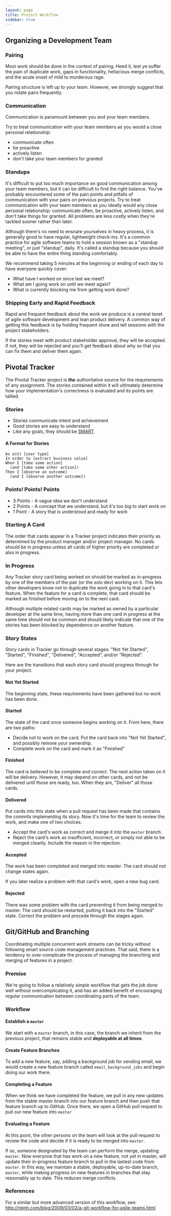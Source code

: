 ```yaml
---
layout: page
title: Project Workflow
sidebar: true
---
```


## Organizing a Development Team

### Pairing

Most work should be done in the context of pairing. Heed it, lest ye suffer the pain of duplicate work, gaps in functionality, hellacious merge conflicts, and the acute onset of mild to murderous rage.

Pairing structure is left up to your team. However, we strongly suggest that you rotate pairs frequently.

### Communication

Communication is paramount between you and your team members.

Try to treat communication with your team members as you would a close personal relationship:

* communicate often
* be proactive
* actively listen
* don't take your team members for granted

### Standups

It's difficult to put too much importance on good communication among your team members, but it can be difficult to find the right balance. You've probably encountered some of the pain points and pitfalls of communication with your pairs on previous projects. Try to treat communication with your team members as you ideally would any close personal relationship: communicate often, be proactive, actively listen, and don't take things for granted. All problems are less costly when they're tackled sooner rather than later.

Although there's no need to ensnare yourselves in heavy process, it is generally good to have regular, lightweight check-ins. It's a common practice for agile software teams to hold a session known as a "standup meeting", or just "standup", daily. It's called a standup because you should be able to have the entire thing standing comfortably. 

We recommend taking 5 minutes at the beginning or ending of each day to have everyone quickly cover:

* What have I worked on since last we meet?
* What am I going work on until we meet again?
* What is currently blocking me from getting work done?

### Shipping Early and Rapid Feedback

Rapid and frequent feedback about the work we produce is a central tenet of agile software development and lean product delivery. A common way of getting this feedback is by holding frequent show and tell sessions with the project stakeholders.

If the stories meet with product stakeholder approval, they will be accepted. If not, they will be rejected and you'll get feedback about why so that you can fix them and deliver them again.

## Pivotal Tracker

The Pivotal Tracker project is **the** authoritative source for the requirements of any assignment. The stories contained within it will ultimately determine how your implementation's correctness is evaluated and its points are tallied.

### Stories

* Stories communicate intent and achievement
* Good stories are easy to understand
* Like any goals, they should be [SMART](http://en.wikipedia.org/wiki/SMART_criteria)

#### A Format for Stories

```plain
As a(n) [user type]
In order to [extract business value]
When I [take some action]
  (and [take some other action])
Then I [observe an outcome]
  (and I [observe another outcome])
```

### Points! Points! Points

* 3 Points - A vague idea we don't understand
* 2 Points - A concept that we understand, but it's too big to start work on
* 1 Point - A story that is understood and ready for work

### Starting A Card

The order that cards appear in a Tracker project indicates their priority as determined by the product manager and/or project manager. No cards should be in progress unless all cards of higher priority are completed or also in progress. 

### In Progress

Any Tracker story card being worked on should be marked as in-progress by one of the members of the pair (or the solo dev) working on it. This lets other developers know not to duplicate the work going in to that card's feature. When the feature for a card is complete, that card should be marked as finished before moving on to the next card.

Although mulitple related cards may be marked as owned by a particular developer at the same time, having more than one card in progress at the same time should not be common and should likely indicate that one of the stories has been blocked by dependence on another feature.

### Story States

Story cards in Tracker go through several stages: "Not Yet Started", "Started", "Finished", "Delivered", "Accepted", and/or "Rejected".

Here are the transitions that each story card should progress through for your project.

#### Not Yet Started

The beginning state, these requirements have been gathered but no work has been done.

#### Started

The state of the card once someone begins working on it. From here, there are two paths:

* Decide not to work on the card. Put the card back into "Not Yet Started", and possibly remove your ownership.
* Complete work on the card and mark it as "Finished"

#### Finished

The card is believed to be complete and correct. The next action taken on it will be delivery. However, it may depend on other cards, and not be delivered until those are ready, too. When they are, "Deliver" all those cards.

#### Delivered

Put cards into this state when a pull request has been made that contains the commits implementing its story. Now it's time for the team to review the work, and make one of two choices.

* Accept the card's work as correct and merge it into the `master` branch.
* Reject the card's work as insufficient, incorrect, or simply not able to be merged cleanly. Include the reason in the rejection.

#### Accepted

The work has been completed and merged into master. The card should not change states again.

If you later realize a problem with that card's work, open a new bug card.

#### Rejected

There was some problem with the card preventing it from being merged to master. The card should be restarted, putting it back into the "Started" state. Correct the problem and procede through the stages again.

## Git/GitHub and Branching

Coordinating multiple concurrent work streams can be tricky without following smart source code management practices. That said, there is a tendency to over-complicate the process of managing the branching and merging of features in a project.

### Premise

We're going to follow a relatively simple workflow that gets the job done well without overcomplicating it, and has an added benefit of encouraging regular communication between coordinating parts of the team.

### Workflow

#### Establish a `master`

We start with a `master` branch, in this case, the branch we inherit from the previous project, that remains stable and **deployable at all times**. 

#### Create Feature Branches

To add a new feature, say, adding a background job for sending email, we would create a new feature branch called `email_background_jobs` and begin doing our work there.

#### Completing a Feature

When we think we have completed the feature, we pull in any new updates from the stable master branch into our feature branch and then push that feature branch up to GitHub. Once there, we open a GitHub pull request to pull our new feature into `master`

#### Evaluating a Feature

At this point, the other persons on the team will look at the pull request to review the code and decide if it is ready to be merged into `master`. 

If so, someone designated by the team can perform the merge, updating `master`. Now everyone that has work on a new feature, not yet in master, will update their in-progress feature branch to pull in the lastest code from `master`. In this way, we maintain a stable, deployable, up-to-date branch, `master`, while making progress on new features in branches that stay reasonably up to date. This reduces merge conflicts.

### References

For a similar but more advanced version of this workflow, see: http://reinh.com/blog/2009/03/02/a-git-workflow-for-agile-teams.html

